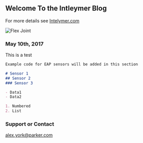 ## Welcome To the Intleymer Blog

For more details see [Intelymer.com](http://www.intelymer.com)

![Flex Joint](https://github.com/tedoh2366/tedoh2366.github.io/FlexJointInstall/Refiner#2a.jpg)


### May 10th, 2017

This is a test

```markdown
Example code for EAP sensors will be added in this section

# Sensor 1
## Sensor 2
### Sensor 3

- Data1
- Data2

1. Numbered
2. List
```
### Support or Contact

alex.york@parker.com
